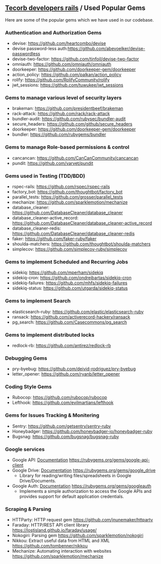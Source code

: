 ## [Tecorb developers rails](https://github.com/TecOrb-Developers/handbook/blob/main/rails) / Used Popular Gems
Here are some of the popular gems which we have used in our codebase.

### Authentication and Authorization Gems
- devise: https://github.com/heartcombo/devise
- devise password-less auth:https://github.com/abevoelker/devise-passwordless
- devise-two-factor: https://github.com/tinfoil/devise-two-factor
- omniauth: https://github.com/omniauth/omniauth
- doorkeeper: https://github.com/doorkeeper-gem/doorkeeper
- action_policy: https://github.com/palkan/action_policy
- rolify: https://github.com/RolifyCommunity/rolify
- jwt_sessions: https://github.com/tuwukee/jwt_sessions

### Gems to manage various level of security layers
- brakeman: https://github.com/presidentbeef/brakeman
- rack-attack: https://github.com/rack/rack-attack
- bundler-audit: https://github.com/rubysec/bundler-audit
- secure_headers: https://github.com/github/secure_headers
- doorkeeper: https://github.com/doorkeeper-gem/doorkeeper
- bundler: https://github.com/rubygems/bundler

### Gems to manage Role-based permissions & control
- cancancan: https://github.com/CanCanCommunity/cancancan
- pundit: https://github.com/varvet/pundit

### Gems used in Testing (TDD/BDD)
- rspec-rails: https://github.com/rspec/rspec-rails
- factory_bot: https://github.com/thoughtbot/factory_bot
- parallel_tests: https://github.com/grosser/parallel_tests
- mechanize: https://github.com/sparklemotion/mechanize
- database_cleaner: https://github.com/DatabaseCleaner/database_cleaner
- database_cleaner-active_record: https://github.com/DatabaseCleaner/database_cleaner-active_record
- database_cleaner-redis: https://github.com/DatabaseCleaner/database_cleaner-redis
- faker: https://github.com/faker-ruby/faker
- shoulda-matchers: https://github.com/thoughtbot/shoulda-matchers
- simplecov: https://github.com/simplecov-ruby/simplecov

### Gems to implement Scheduled and Recurring Jobs
- sidekiq: https://github.com/mperham/sidekiq
- sidekiq-cron: https://github.com/ondrejbartas/sidekiq-cron
- sidekiq-failures: https://github.com/mhfs/sidekiq-failures
- sidekiq-status: https://github.com/utgarda/sidekiq-status

### Gems to implement Search
- elasticsearch-ruby: https://github.com/elastic/elasticsearch-ruby
- ransack: https://github.com/activerecord-hackery/ransack
- pg_search: https://github.com/Casecommons/pg_search

### Gems to implement distributed locks
- redlock-rb: https://github.com/antirez/redlock-rb

### Debugging Gems
- pry-byebug: https://github.com/deivid-rodriguez/pry-byebug
- letter_opener: https://github.com/ryanb/letter_opener

### Coding Style Gems
- Rubocop: https://github.com/rubocop/rubocop
- Lefthook: https://github.com/evilmartians/lefthook

### Gems for Issues Tracking & Monitering
- Sentry: https://github.com/getsentry/sentry-ruby
- Honeybadger: https://github.com/honeybadger-io/honeybadger-ruby
- Bugsnag: https://github.com/bugsnag/bugsnag-ruby

### Google services
- Google API: [Documentation](https://googleapis.dev/ruby/google-api-client/v0.53.0/index.html) https://rubygems.org/gems/google-api-client 
- Google Drive: [Documentation](https://www.rubydoc.info/gems/google_drive/3.0.7) https://rubygems.org/gems/google_drive
    - Library for reading/writing files/spreadsheets in Google Drive/Documents.
- Google Auth: [Documentation](https://www.rubydoc.info/gems/googleauth/0.1.0) https://rubygems.org/gems/googleauth
    - Implements a simple authorization to access the Google APIs and provides support for default application credentials.

### Scraping & Parsing
- HTTParty: HTTP request gem https://github.com/jnunemaker/httparty
- Faraday: HTTP/REST API client library https://lostisland.github.io/faraday/usage/
- Nokogiri: Parsing gem https://github.com/sparklemotion/nokogiri
- Nikkou: Extract useful data from HTML and XML https://github.com/tombenner/nikkou 
- Mechanize: Automating interaction with websites https://github.com/sparklemotion/mechanize
